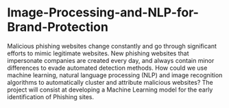# Image-Processing-and-NLP-for-Brand-Protection

Malicious phishing websites change constantly and go through significant efforts to mimic legitimate websites. New phishing websites that impersonate companies are created every day, and always contain minor differences to evade automated detection methods. How could we use machine learning, natural language processing (NLP) and image recognition algorithms to automatically cluster and attribute malicious websites? The project will consist at developing a Machine Learning model for the early identification of Phishing sites.
